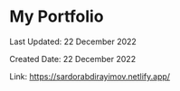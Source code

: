 # My Portfolio 


Last Updated: 22 December 2022

Created Date: 22 December 2022

Link: https://sardorabdirayimov.netlify.app/

